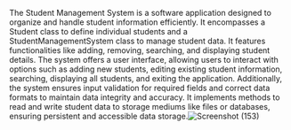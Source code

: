 The Student Management System is a software application designed to organize and handle student information efficiently. It encompasses a Student class to define individual students and a StudentManagementSystem class to manage student data. It features functionalities like adding, removing, searching, and displaying student details. The system offers a user interface, allowing users to interact with options such as adding new students, editing existing student information, searching, displaying all students, and exiting the application. Additionally, the system ensures input validation for required fields and correct data formats to maintain data integrity and accuracy. It implements methods to read and write student data to storage mediums like files or databases, ensuring persistent and accessible data storage.![Screenshot (153)](https://github.com/Rupesh-Prasad08/CODSOFT/assets/148632206/b2625932-0f04-4a6e-94f8-30b46ee75965)
